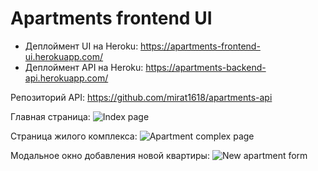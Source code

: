 # Apartments frontend UI

- Деплоймент UI на Heroku: https://apartments-frontend-ui.herokuapp.com/
- Деплоймент API на Heroku: https://apartments-backend-api.herokuapp.com/

Репозиторий API: https://github.com/mirat1618/apartments-api

Главная страница:
![Index page](https://i.ibb.co/NW5c5rr/Screen-Shot-2022-02-04-at-16-55-21.png)

Страница жилого комплекса:
![Apartment complex page](https://i.ibb.co/Cn4QznR/Screen-Shot-2022-02-04-at-16-57-08.png)

Модальное окно добавления новой квартиры:
![New apartment form](https://i.ibb.co/C6Q7w5y/Screen-Shot-2022-02-04-at-16-46-04.png)


